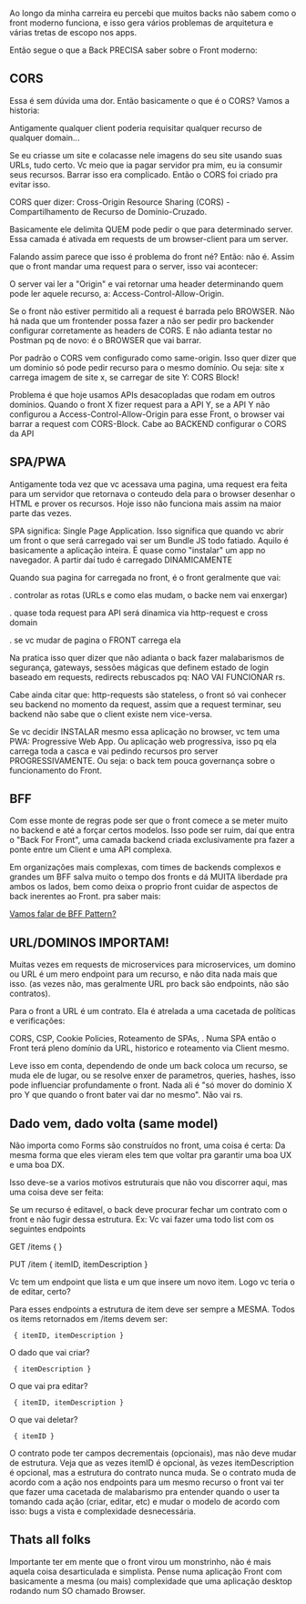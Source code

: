 
<!--:::{
  "post_title": "Frontend para Backenders | Conceitos necessários",
  "post_description": "Ao longo da minha carreira eu percebi que muitos backs não sabem como o front moderno funciona, e isso gera vários problemas de arquitetura e várias tretas de escopo nos apps.",
  "post_created_at": "Thu Feb 23 2023 12:20:54 GMT-0300 (Brasilia Standard Time)"
}:::-->

Ao longo da minha carreira eu percebi que muitos backs não sabem como o front moderno funciona, e isso gera vários problemas de arquitetura e várias tretas de escopo nos apps.

Então segue o que a Back PRECISA saber sobre o Front moderno:

## CORS

Essa é sem dúvida uma dor. Então basicamente o que é o CORS? Vamos a historia:

Antigamente qualquer client poderia requisitar qualquer recurso de qualquer domain...

Se eu criasse um site e colacasse nele imagens do seu site usando suas URLs, tudo certo. Vc meio que ia pagar servidor pra mim, eu ia consumir seus recursos. Barrar isso era complicado. Então o CORS foi criado pra evitar isso.

CORS quer dizer: Cross-Origin Resource Sharing (CORS) - Compartilhamento de Recurso de Domínio-Cruzado.

Basicamente ele delimita QUEM pode pedir o que para determinado server. Essa camada é ativada em requests de um browser-client para um server.

Falando assim parece que isso é problema do front né? Então: não é. Assim que o front mandar uma request para o server, isso vai acontecer:

O server vai ler a "Origin" e vai retornar uma header determinando quem pode ler aquele recurso, a: Access-Control-Allow-Origin.

Se o front não estiver permitido ali a request é barrada pelo BROWSER. Não há nada que um frontender possa fazer a não ser pedir pro backender configurar corretamente as headers de CORS. E não adianta testar no Postman pq de novo: é o BROWSER que vai barrar.

Por padrão o CORS vem configurado como same-origin. Isso quer dizer que um dominio só pode pedir recurso para o mesmo domínio. Ou seja: site x carrega imagem de site x, se carregar de site Y: CORS Block!

Problema é que hoje usamos APIs desacopladas que rodam em outros domínios. Quando o front X fizer request para a API Y, se a API Y não configurou a Access-Control-Allow-Origin para esse Front, o browser vai barrar a request com CORS-Block. Cabe ao BACKEND configurar o CORS da API

## SPA/PWA

Antigamente toda vez que vc acessava uma pagina, uma request era feita para um servidor que retornava o conteudo dela para o browser desenhar o HTML e prover os recursos. Hoje isso não funciona mais assim na maior parte das vezes.

SPA significa: Single Page Application. Isso significa que quando vc abrir um front o que será carregado vai ser um Bundle JS todo fatiado. Aquilo é basicamente a aplicação inteira. É quase como "instalar" um app no navegador. A partir daí tudo é carregado DINAMICAMENTE

Quando sua pagina for carregada no front, é o front geralmente que vai:

. controlar as rotas (URLs e como elas mudam, o backe nem vai enxergar)

.  quase toda request para API será dinamica via http-request e cross domain

. se vc mudar de pagina o FRONT carrega ela

Na pratica isso quer dizer que não adianta o back fazer malabarismos de segurança, gateways, sessões mágicas que definem estado de login baseado em requests, redirects rebuscados pq: NAO VAI FUNCIONAR rs.

Cabe ainda citar que: http-requests são stateless, o front só vai conhecer seu backend no momento da request, assim que a request terminar, seu backend não sabe que o client existe nem vice-versa.

Se vc decidir INSTALAR mesmo essa aplicação no browser, vc tem uma PWA: Progressive Web App. Ou aplicação web progressiva, isso pq ela carrega toda a casca e vai pedindo recursos pro server PROGRESSIVAMENTE. Ou seja: o back tem pouca governança sobre o funcionamento do Front.

## BFF

Com esse monte de regras pode ser que o front comece a se meter muito no backend e até a forçar certos modelos. Isso pode ser ruim, daí que entra o "Back For Front", uma camada backend criada exclusivamente pra fazer a ponte entre um Client e uma API complexa.

Em organizações mais complexas, com times de backends complexos e grandes um BFF salva muito o tempo dos fronts e dá MUITA liberdade pra ambos os lados, bem como deixa o proprio front cuidar de aspectos de back inerentes ao Front. pra saber mais:

<a href="https://felipperegazio.com/posts/vamos-falar-de-bff-pattern/" target="_blank">Vamos falar de BFF Pattern?</a>

## URL/DOMINOS IMPORTAM!

Muitas vezes em requests de microservices para microservices, um domino ou URL é um mero endpoint para um recurso, e não dita nada mais que isso. (as vezes não, mas geralmente URL pro back são endpoints, não são contratos).

Para o front a URL é um contrato. Ela é atrelada a uma cacetada de políticas e verificações:

CORS, CSP, Cookie Policies, Roteamento de SPAs, . Numa SPA então o Front terá pleno domínio da URL, historico e roteamento via Client mesmo.

Leve isso em conta, dependendo de onde um back coloca um recurso, se muda ele de lugar, ou se resolve enxer de parametros, queries, hashes, isso pode influenciar profundamente o front. Nada ali é "só mover do dominio X pro Y que quando o front bater vai dar no mesmo". Não vai rs.

## Dado vem, dado volta (same model)

Não importa como Forms são construídos no front, uma coisa é certa: Da mesma forma que eles vieram eles tem que voltar pra garantir uma boa UX e uma boa DX.

Isso deve-se a varios motivos estruturais que não vou discorrer aqui, mas uma coisa deve ser feita:

Se um recurso é editavel, o back deve procurar fechar um contrato com o front e não fugir dessa estrutura. Ex: Vc vai fazer uma todo list com os seguintes endpoints

GET /items { <items> }

PUT /item { itemID, itemDescription }

Vc tem um endpoint que lista e um que insere um novo item. Logo vc teria o de editar, certo?

Para esses endpoints a estrutura de item deve ser sempre a MESMA. Todos os items retornados em /items devem ser:

```
 { itemID, itemDescription }
```

O dado que vai criar?

```
 { itemDescription }
```

O que vai pra editar?

```
 { itemID, itemDescription }
```

O que vai deletar?

```
 { itemID }
```

 O contrato pode ter campos decrementais (opcionais), mas não deve mudar de estrutura. Veja que as vezes itemID é opcional, às vezes itemDescription é opcional, mas a estrutura do contrato nunca muda. Se o contrato muda de acordo com a ação nos endpoints para um mesmo recurso o front vai ter que fazer uma cacetada de malabarismo pra entender quando o user ta tomando cada ação (criar, editar, etc) e mudar o modelo de acordo com isso: bugs a vista e complexidade desnecessária.

## Thats all folks

Importante ter em mente que o front virou um monstrinho, não é mais aquela coisa desarticulada e simplista. Pense numa aplicação Front com basicamente a mesma (ou mais) complexidade que uma aplicação desktop  rodando num SO chamado Browser.
